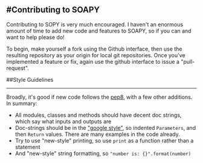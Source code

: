 #Contributing to SOAPY
---------------------

Contributing to SOPY is very much encouraged. I haven't an enormous amount of time to add new code and features to SOAPY, so if you can and want to help please do! 

To begin, make yourself a fork using the Github interface, then use the resulting repository as your origin for local git repositories. Once you've implemented a feature or fix, again use the github interface to issue a "pull-request". 

##Style Guidelines
________________

Broadly, it's good if new code follows the [pep8](https://www.python.org/dev/peps/pep-0008/), with a few other additions. In summary:
  - All modules, classes and methods should have decent doc strings, which say what inputs and outputs are
  - Doc-strings should be in the ["google style"](http://sphinxcontrib-napoleon.readthedocs.org/en/latest/example_google.html), so indented ``Parameters``, and then ``Return`` values. There are many examples in the code already.
  - Try to use "new-style" printing, so use ``print`` as a function rather than a statement
  - And "new-style" string formatting, so ``"number is: {}".format(number)``
